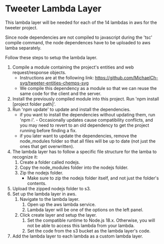 # Tweeter Lambda Layer

This lambda layer will be needed for each of the 14 lambdas in aws for the tweeter project.

Since node dependencies are not compiled to javascript during the 'tsc' compile command, 
the node dependences have to be uploaded to aws lamba separately. 

Follow these steps to setup the lambda layer.

1. Compile a module containing the project's entities and web request/response objects. 
    - Instructions are at the following link: https://github.com/MichaelCh-svg/tweeter-entities-chemps-svg
    - We compile this dependency as a module so that we can reuse the same code for the client and the server.
2. Install the previously compiled module into this project. Run 'npm install [project folder path]'.
3. Run 'npm update' to update and install the dependencies.
    - if you want to install the dependencies without updating them, run 'npm i'.
            - Occasionally updates cause compatibility conflicts, and you may need to revert to an old dependency to get the project running before finding a fix.
    - if you later want to update the dependencies, remove the node_modules folder so that all files will be up to date (not just the ones that get overwritten).
4. The lambda layer has to follow a specific file structure for the lamba to recognize it:
    1. Create a folder called nodejs.
    2. Copy the node_modules folder into the nodejs folder.
    3. Zip the nodejs folder.
        - Make sure to zip the nodejs folder itself, and not just the folder's contents.
5. Upload the zipped nodejs folder to s3. 
6. Set up the lambda layer in aws.
    1. Navigate to the lambda layer.
        1. Open up the aws lambda service.
        2. Lambda layer will be one of the options on the left panel.
    2. Click create layer and setup the layer.
        1. Set the compatible runtime to Node.js 18.x. Otherwise, you will not be able to access this lambda from your lambda.
        2. Set the code from the s3 bucket as the lambda layer's code.
7. Add the lambda layer to each lambda as a custom lambda layer.